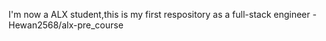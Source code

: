 I'm now a ALX student,this is my first respository as a full-stack engineer - Hewan2568/alx-pre_course
